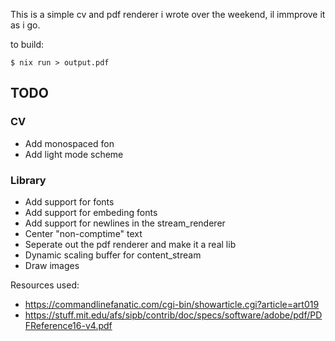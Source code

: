 This is a simple cv and pdf renderer i wrote over the weekend, il immprove it as i go.

to build:
```
$ nix run > output.pdf
```

## TODO
### CV
 - Add monospaced fon
 - Add light mode scheme
### Library
 - Add support for fonts
 - Add support for embeding fonts
 - Add support for newlines in the stream_renderer
 - Center "non-comptime" text
 - Seperate out the pdf renderer and make it a real lib
 - Dynamic scaling buffer for content_stream
 - Draw images

Resources used:
 - https://commandlinefanatic.com/cgi-bin/showarticle.cgi?article=art019
 - https://stuff.mit.edu/afs/sipb/contrib/doc/specs/software/adobe/pdf/PDFReference16-v4.pdf
